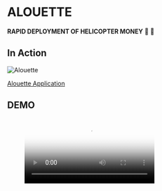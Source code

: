 # ALOUETTE

**RAPID DEPLOYMENT OF HELICOPTER MONEY** :helicopter: :money_with_wings: 

## In Action
![Alouette](https://github.com/alouette-admin/alouette-app/images/alouette-icon.png "Alouette Helicopter Money")

[Alouette Application](hellicopter.bubbleapps.io)

## DEMO

<!-- blank line -->
<figure class="video_container">
  <video controls="true" allowfullscreen="true" poster="https://github.com/alouette-admin/alouette-app/images/alouette-icon.png">
    <source src="https://www.youtube.com/embed/BNF1fHBCGi0" type="video/mp4">
  </video>
</figure>
<!-- blank line -->
